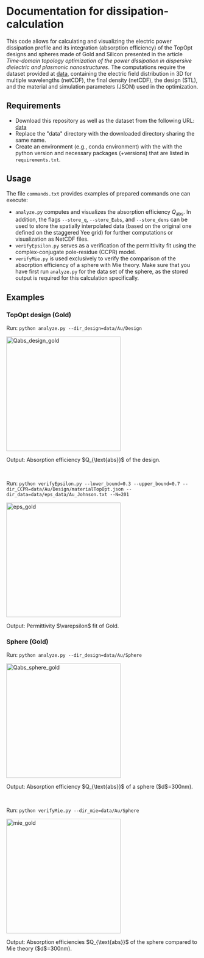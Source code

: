 # Documentation for dissipation-calculation

This code allows for calculating and visualizing the electric power dissipation profile and its integration (absorption efficiency) of the TopOpt designs and spheres made of Gold and Silicon presented in the article _Time-domain topology optimization of the power
dissipation in dispersive dielectric and plasmonic
nanostructures_. The computations require the dataset provided at [data](https://data.uni-hannover.de:8080/dataset/upload/users/hot/johannes.gedeon/dataset-for-dissipation-calculation/), containing the electric field distribution in 3D for multiple wavelengths (netCDF), the final density (netCDF), the design (STL), and the material and simulation parameters (JSON) used in the optimization.

## Requirements 
- Download this repository as well as the dataset from the following URL: [data](https://data.uni-hannover.de:8080/dataset/upload/users/hot/johannes.gedeon/dataset-for-dissipation-calculation/)
- Replace the "data" directory with the downloaded directory sharing the same name.
- Create an environment (e.g., conda environment) with the with the python version and necessary packages (+versions) that are listed in `requirements.txt`.

## Usage
The file `commands.txt` provides examples of prepared commands one can execute:
- `analyze.py` computes and visualizes the absorption efficiency $Q_{\text{abs}}$. In addition, the flags `--store_q`, `--store_Eabs`, and `--store_dens` can be used to store the spatially interpolated data (based on the original one defined on the staggered Yee grid) for further computations or visualization as NetCDF files.
- `verifyEpsilon.py` serves as a verification of the permittivity fit using the complex-conjugate pole-residue (CCPR) model.
- `verifyMie.py` is used exclusively to verify the comparison of the absorption efficiency of a sphere with Mie theory. Make sure that you have first run `analyze.py` for the data set of the sphere, as the stored output is required for this calculation specifically.

## Examples
### TopOpt design (Gold)
Run: ``python analyze.py --dir_design=data/Au/Design``
<p align="left">
<img src="https://github.com/JoGed/dissipation-calculation/assets/83292544/b9971998-b672-4f53-90c7-9ab63489d96d" alt="Qabs_design_gold" width="300">
</p>
<p>Output: Absorption efficiency $Q_{\text{abs}}$ of the design.</p>

<br>

Run: ``python verifyEpsilon.py --lower_bound=0.3 --upper_bound=0.7 --dir_CCPR=data/Au/Design/materialTopOpt.json --dir_data=data/eps_data/Au_Johnson.txt --N=201``
<p align="left">
<img src="https://github.com/JoGed/dissipation-calculation/assets/83292544/d4929d3c-2bac-40f0-aabd-739427f56100" alt="eps_gold" width="300">
</p>
<p>Output: Permittivity $\varepsilon$ fit of Gold.</p>

### Sphere (Gold)
Run: ``python analyze.py --dir_design=data/Au/Sphere``
<p align="left">
<img src="https://github.com/JoGed/dissipation-calculation/assets/83292544/4ff32c4f-461a-4637-a9df-64dd37ef9984" alt="Qabs_sphere_gold" width="300">
</p>
<p>Output: Absorption efficiency $Q_{\text{abs}}$ of a sphere ($d$=300nm).</p>

<br>

Run: ``python verifyMie.py --dir_mie=data/Au/Sphere``
<p align="left">
<img src="https://github.com/JoGed/dissipation-calculation/assets/83292544/316d7692-eb93-4031-9a66-c3c5c9c09134" alt="mie_gold" width="300">
</p>
<p>Output: Absorption efficiencies $Q_{\text{abs}}$ of the sphere compared to Mie theory ($d$=300nm).</p>

<br>

